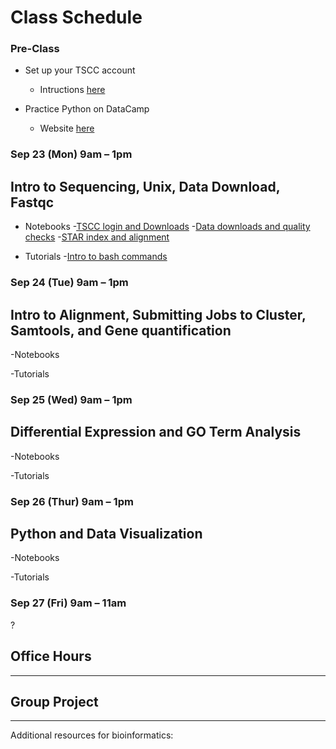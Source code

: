 
# Class Schedule 

### Pre-Class
- Set up your TSCC account
   - Intructions [here]()

- Practice Python on DataCamp
   - Website [here]()

### Sep 23 (Mon) 9am – 1pm 
## Intro to Sequencing, Unix, Data Download, Fastqc
- Notebooks
-[TSCC login and Downloads]() 
-[Data downloads and quality checks]()
-[STAR index and alignment]()

- Tutorials
-[Intro to bash commands]()



### Sep 24 (Tue) 9am – 1pm 
## Intro to Alignment, Submitting Jobs to Cluster, Samtools, and Gene quantification

-Notebooks

-Tutorials 

### Sep 25 (Wed) 9am – 1pm
## Differential Expression and GO Term Analysis

-Notebooks

-Tutorials 

### Sep 26 (Thur) 9am – 1pm
## Python and Data Visualization

-Notebooks

-Tutorials 


### Sep 27 (Fri) 9am – 11am 
?




## Office Hours

*************************************************************************

## Group Project
 
 
 
 
*************************************************************************

Additional resources for bioinformatics:




